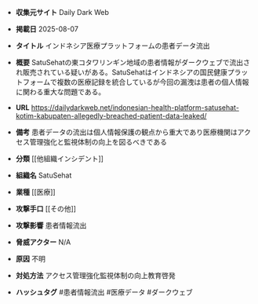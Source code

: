 - **収集元サイト**
Daily Dark Web

- **掲載日**
2025-08-07

- **タイトル**
インドネシア医療プラットフォームの患者データ流出

- **概要**
SatuSehatの東コタワリンギン地域の患者情報がダークウェブで流出され販売されている疑いがある。SatuSehatはインドネシアの国民健康プラットフォームで複数の医療記録を統合しているが今回の漏洩は患者の個人情報に関わる重大な問題である。

- **URL**
https://dailydarkweb.net/indonesian-health-platform-satusehat-kotim-kabupaten-allegedly-breached-patient-data-leaked/

- **備考**
患者データの流出は個人情報保護の観点から重大であり医療機関はアクセス管理強化と監視体制の向上を図るべきである

- **分類**
[[他組織インシデント]]

- **組織名**
SatuSehat

- **業種**
[[医療]]

- **攻撃手口**
[[その他]]

- **攻撃影響**
患者情報流出

- **脅威アクター**
N/A

- **原因**
不明

- **対処方法**
アクセス管理強化監視体制の向上教育啓発

- **ハッシュタグ**
#患者情報流出 #医療データ #ダークウェブ
